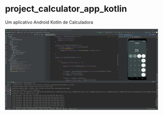 # project_calculator_app_kotlin
Um aplicativo Android Kotlin de Calculadora


<img src="CalcPRO_image.png"/>
